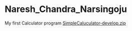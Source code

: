 # Naresh_Chandra_Narsingoju
My first Calculator program
[SimpleCaluculator-develop.zip](https://github.com/Naresh-cha/Naresh_Chandra_Narsingoju/files/7623138/SimpleCaluculator-develop.zip)
